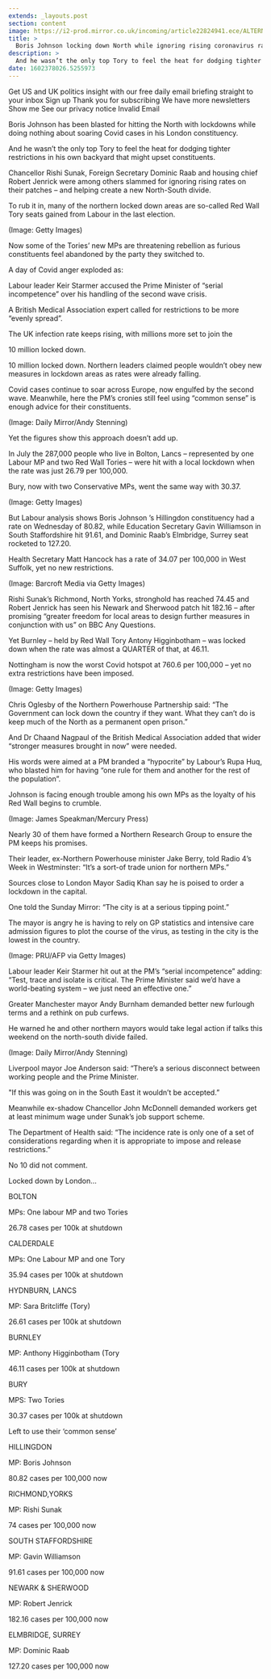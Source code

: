 ```yaml
--- 
extends: _layouts.post 
section: content 
image: https://i2-prod.mirror.co.uk/incoming/article22824941.ece/ALTERNATES/s1200/0_CABINET-MEETING-AT-10-DOWNING-STREET.jpg 
title: > 
  Boris Johnson locking down North while ignoring rising coronavirus rates in Tory seats 
description: > 
  And he wasn’t the only top Tory to feel the heat for dodging tighter restrictions in his own backyard that might upset constituents.To rub it in, many of the northern locked down areas are so-called Red Wall Tory seats gained from Labour in the last election.Yet Burnley – held by Red Wall Tory Antony Higginbotham – was locked down when the rate was almost a QUARTER of that, at 46.11.(Image: Getty Images)Chris Oglesby of the Northern Powerhouse Partnership said: “The Government can lock down the country if they want.Johnson is facing enough trouble among his own MPs as the loyalty of his Red Wall begins to crumble. 
date: 1602378026.5255973 
--- 
```

Get US and UK politics insight with our free daily email briefing straight to your inbox Sign up Thank you for subscribing We have more newsletters Show me See our privacy notice Invalid Email

Boris Johnson has been blasted for hitting the North with lockdowns while doing nothing about soaring Covid cases in his London constituency.

And he wasn’t the only top Tory to feel the heat for dodging tighter restrictions in his own backyard that might upset constituents.

Chancellor Rishi Sunak, Foreign Secretary Dominic Raab and housing chief Robert Jenrick were among others slammed for ignoring rising rates on their patches – and helping create a new North-South divide.

To rub it in, many of the northern locked down areas are so-called Red Wall Tory seats gained from Labour in the last election.

(Image: Getty Images)

Now some of the Tories’ new MPs are threatening rebellion as furious constituents feel abandoned by the party they switched to.

A day of Covid anger exploded as:

Labour leader Keir Starmer accused the Prime Minister of “serial incompetence” over his handling of the second wave crisis.

A British Medical Association expert called for restrictions to be more “evenly spread”.

The UK infection rate keeps rising, with millions more set to join the

10 million locked down.

10 million locked down. Northern leaders claimed people wouldn’t obey new measures in lockdown areas as rates were already falling.

Covid cases continue to soar across Europe, now engulfed by the second wave. Meanwhile, here the PM’s cronies still feel using “common sense” is enough advice for their constituents.

(Image: Daily Mirror/Andy Stenning)

Yet the figures show this approach doesn’t add up.

In July the 287,000 people who live in Bolton, Lancs – represented by one Labour MP and two Red Wall Tories – were hit with a local lockdown when the rate was just 26.79 per 100,000.

Bury, now with two Conservative MPs, went the same way with 30.37.

(Image: Getty Images)

But Labour analysis shows Boris Johnson ’s Hillingdon constituency had a rate on Wednesday of 80.82, while Education Secretary Gavin Williamson in South Staffordshire hit 91.61, and Dominic Raab’s Elmbridge, Surrey seat rocketed to 127.20.

Health Secretary Matt Hancock has a rate of 34.07 per 100,000 in West Suffolk, yet no new restrictions.

(Image: Barcroft Media via Getty Images)

Rishi Sunak’s Richmond, North Yorks, stronghold has reached 74.45 and Robert Jenrick has seen his Newark and Sherwood patch hit 182.16 – after promising “greater freedom for local areas to design further measures in conjunction with us” on BBC Any Questions.

Yet Burnley – held by Red Wall Tory Antony Higginbotham – was locked down when the rate was almost a QUARTER of that, at 46.11.

Nottingham is now the worst Covid hotspot at 760.6 per 100,000 – yet no extra restrictions have been imposed.

(Image: Getty Images)

Chris Oglesby of the Northern Powerhouse Partnership said: “The Government can lock down the country if they want. What they can’t do is keep much of the North as a permanent open prison.”

And Dr Chaand Nagpaul of the British Medical Association added that wider “stronger measures brought in now” were needed.

His words were aimed at a PM branded a “hypocrite” by Labour’s Rupa Huq, who blasted him for having “one rule for them and another for the rest of the population”.

Johnson is facing enough trouble among his own MPs as the loyalty of his Red Wall begins to crumble.

(Image: James Speakman/Mercury Press)

Nearly 30 of them have formed a Northern Research Group to ensure the PM keeps his promises.

Their leader, ex-Northern Powerhouse minister Jake Berry, told Radio 4’s Week in Westminster: “It’s a sort-of trade union for northern MPs.”

Sources close to London Mayor Sadiq Khan say he is poised to order a lockdown in the capital.

One told the Sunday Mirror: “The city is at a serious tipping point.”

The mayor is angry he is having to rely on GP statistics and intensive care admission figures to plot the course of the virus, as testing in the city is the lowest in the country.

(Image: PRU/AFP via Getty Images)

Labour leader Keir Starmer hit out at the PM’s “serial incompetence” adding: “Test, trace and isolate is critical. The Prime Minister said we’d have a world-beating system – we just need an effective one.”

Greater Manchester mayor Andy Burnham demanded better new furlough terms and a rethink on pub curfews.

He warned he and other northern mayors would take legal action if talks this weekend on the north-south divide failed.

(Image: Daily Mirror/Andy Stenning)

Liverpool mayor Joe Anderson said: “There’s a serious disconnect between working people and the Prime Minister.

"If this was going on in the South East it wouldn’t be accepted.”

Meanwhile ex-shadow Chancellor John McDonnell demanded workers get at least minimum wage under Sunak’s job support scheme.

The Department of Health said: “The incidence rate is only one of a set of considerations regarding when it is appropriate to impose and release restrictions.”

No 10 did not comment.

Locked down by London…

BOLTON

MPs: One labour MP and two Tories

26.78 cases per 100k at shutdown

CALDERDALE

MPs: One Labour MP and one Tory

35.94 cases per 100k at shutdown

HYDNBURN, LANCS

MP: Sara Britcliffe (Tory)

26.61 cases per 100k at shutdown

BURNLEY

MP: Anthony Higginbotham (Tory

46.11 cases per 100k at shutdown

BURY

MPS: Two Tories

30.37 cases per 100k at shutdown

Left to use their ‘common sense’

HILLINGDON

MP: Boris Johnson

80.82 cases per 100,000 now

RICHMOND,YORKS

MP: Rishi Sunak

74 cases per 100,000 now

SOUTH STAFFORDSHIRE

MP: Gavin Williamson

91.61 cases per 100,000 now

NEWARK & SHERWOOD

MP: Robert Jenrick

182.16 cases per 100,000 now

ELMBRIDGE, SURREY

MP: Dominic Raab

127.20 cases per 100,000 now